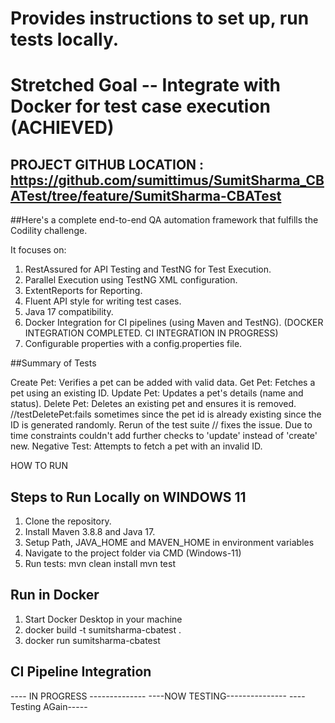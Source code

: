 # Provides instructions to set up, run tests locally.
# Stretched Goal -- Integrate with Docker for test case execution (ACHIEVED)

## PROJECT GITHUB LOCATION : https://github.com/sumittimus/SumitSharma_CBATest/tree/feature/SumitSharma-CBATest

##Here's a complete end-to-end QA automation framework that fulfills the Codility challenge. 

It focuses on:
1.	RestAssured for API Testing and TestNG for Test Execution.
2.	Parallel Execution using TestNG XML configuration.
3.	ExtentReports for Reporting.
4.	Fluent API style for writing test cases.
5.	Java 17 compatibility.
6.	Docker Integration for CI pipelines (using Maven and TestNG). (DOCKER INTEGRATION COMPLETED. CI INTEGRATION IN PROGRESS)
7.	Configurable properties with a config.properties file.


##Summary of Tests

Create Pet: Verifies a pet can be added with valid data.
Get Pet: Fetches a pet using an existing ID.
Update Pet: Updates a pet's details (name and status).
Delete Pet: Deletes an existing pet and ensures it is removed. 
//testDeletePet:fails sometimes since the pet id is already existing since the ID is generated randomly. Rerun of the test suite
// fixes the issue. Due to time constraints couldn't add further checks to 'update' instead of 'create' new.
Negative Test: Attempts to fetch a pet with an invalid ID.

HOW TO RUN 

## Steps to Run Locally on WINDOWS 11
1. Clone the repository.
2. Install Maven 3.8.8 and Java 17.
3. Setup Path, JAVA_HOME and MAVEN_HOME in environment variables
4. Navigate to the project folder via CMD (Windows-11)
5. Run tests:
mvn clean install
mvn test

## Run in Docker
1. Start Docker Desktop in your machine
2. docker build -t sumitsharma-cbatest .
3. docker run sumitsharma-cbatest

## CI Pipeline Integration
---- IN PROGRESS --------------
----NOW TESTING---------------
----Testing AGain-----
